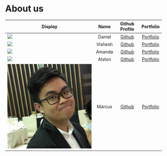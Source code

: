 # About us

Display | Name | Github Profile | Portfolio 
--------|:----:|:--------------:|:---------:
![](https://via.placeholder.com/100.png?text=Photo) | Daniel | [Github](https://github.com/daniellimws) | [Portfolio](docs/team/johndoe.md)
![](docs/team/vishesh-arora.jpg) | Vishesh | [Github](https://github.com/wish2023) | [Portfolio](docs/team/vishesh-arora.md)
![](https://via.placeholder.com/100.png?text=Photo) | Amanda | [Github](https://github.com/amanda-chua) | [Portfolio](docs/team/johndoe.md)
![](https://via.placeholder.com/100.png?text=Photo) | Alston | [Github](https://github.com/alstontham) | [Portfolio](docs/team/johndoe.md)
![](docs/team/marcus-cheong.jpg) | Marcus | [Github](https://github.com/Kafcis) | [Portfolio](docs/team/marcus-cheong.md)


